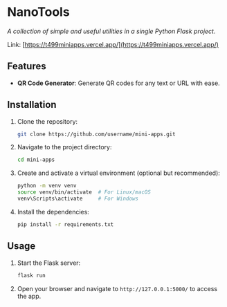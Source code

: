 # **NanoTools**  
*A collection of simple and useful utilities in a single Python Flask project.*  

Link: [https://t499miniapps.vercel.app/](https://t499miniapps.vercel.app/)

## **Features**
- **QR Code Generator**: Generate QR codes for any text or URL with ease.



## **Installation**
1. Clone the repository:
    ```bash
    git clone https://github.com/username/mini-apps.git
    ```
2. Navigate to the project directory:
    ```bash
    cd mini-apps
    ```
3. Create and activate a virtual environment (optional but recommended):
    ```bash
    python -m venv venv
    source venv/bin/activate  # For Linux/macOS
    venv\Scripts\activate     # For Windows
    ```
4. Install the dependencies:
    ```bash
    pip install -r requirements.txt
    ```


## **Usage**
1. Start the Flask server:
    ```bash
    flask run
    ```
2. Open your browser and navigate to `http://127.0.0.1:5000/` to access the app.

